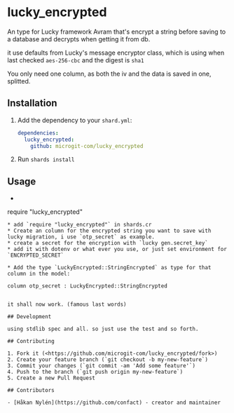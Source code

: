 # lucky_encrypted

An type for Lucky framework Avram that's encrypt a string before saving to a database and decrypts when getting it from db.

it use defaults from Lucky's message encryptor class, which is using when last checked `aes-256-cbc` and the digest is `sha1`

You only need one column, as both the iv and the data is saved in one, splitted.

## Installation

1. Add the dependency to your `shard.yml`:

   ```yaml
   dependencies:
     lucky_encrypted:
       github: microgit-com/lucky_encrypted
   ```

2. Run `shards install`

## Usage

* ```crystal
require "lucky_encrypted"
```
* add `require "lucky_encrypted"` in shards.cr
* Create an column for the encrypted string you want to save with lucky migration, i use `otp_secret` as example.
* create a secret for the encryption with `lucky gen.secret_key`
* add it with dotenv or what ever you use, or just set environment for `ENCRYPTED_SECRET`

* Add the type `LuckyEncrypted::StringEncrypted` as type for that column in the model:

  ```
    column otp_secret : LuckyEncrypted::StringEncrypted
  ```

it shall now work. (famous last words)

## Development

using stdlib spec and all. so just use the test and so forth.

## Contributing

1. Fork it (<https://github.com/microgit-com/lucky_encrypted/fork>)
2. Create your feature branch (`git checkout -b my-new-feature`)
3. Commit your changes (`git commit -am 'Add some feature'`)
4. Push to the branch (`git push origin my-new-feature`)
5. Create a new Pull Request

## Contributors

- [Håkan Nylén](https://github.com/confact) - creator and maintainer
